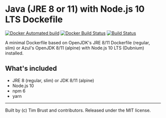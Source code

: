 # Java (JRE 8 or 11) with Node.js 10 LTS Dockefile

[![Docker Automated build](https://img.shields.io/docker/automated/timbru31/java-node.svg)](https://hub.docker.com/r/timbru31/java-node/)
[![Docker Build Status](https://img.shields.io/docker/build/timbru31/java-node.svg)](https://hub.docker.com/r/timbru31/java-node/)
[![Build Status](https://travis-ci.org/timbru31/docker-java-node.svg?branch=master)](https://travis-ci.org/timbru31/docker-java-node)

A minimal Dockerfile based on OpenJDK's JRE 8/11 Dockerfile (regular, slim) or Azul's OpenJDK 8/11 (alpine) with Node.js 10 LTS (Dubnium) installed.

## What's included

- JRE 8 (regular, slim) or JDK 8/11 (alpine)
- Node.js 10
- npm 6
- yarn

---

Built by (c) Tim Brust and contributors. Released under the MIT license.

